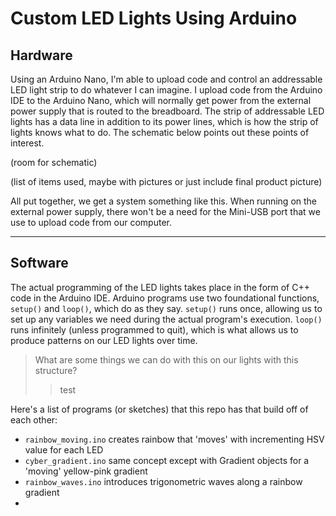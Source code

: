 # Custom LED Lights Using Arduino

<!-- --- -->

## Hardware

Using an Arduino Nano, I'm able to upload code and control an addressable LED light strip to do whatever I can imagine. I upload code from the Arduino IDE to the Arduino Nano, which will normally get power from the external power supply that is routed to the breadboard. The strip of addressable LED lights has a data line in addition to its power lines, which is how the strip of lights knows what to do. The schematic below points out these points of interest.

(room for schematic)

(list of items used, maybe with pictures or just include final product picture)

All put together, we get a system something like this. When running on the external power supply, there won't be a need for the Mini-USB port that we use to upload code from our computer.

---

## Software

The actual programming of the LED lights takes place in the form of C++ code in the Arduino IDE. Arduino programs use two foundational functions, `setup()` and `loop()`, which do as they say. `setup()` runs once, allowing us to set up any variables we need during the actual program's execution. `loop()` runs infinitely (unless programmed to quit), which is what allows us to produce patterns on our LED lights over time.

> What are some things we can do with this on our lights with this structure?
> > test

Here's a list of programs (or sketches) that this repo has that build off of each other:
- `rainbow_moving.ino` creates rainbow that 'moves' with incrementing HSV value for each LED
- `cyber_gradient.ino` same concept except with Gradient objects for a 'moving' yellow-pink gradient
- `rainbow_waves.ino` introduces trigonometric waves along a rainbow gradient
- 

